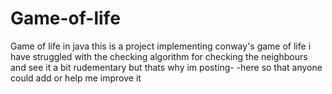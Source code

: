 # Game-of-life
Game of life in java
this is a project implementing conway's game of life i have struggled with the checking algorithm for checking the neighbours and see it a bit rudementary but thats why im posting-
-here so that anyone could add or help me improve it
